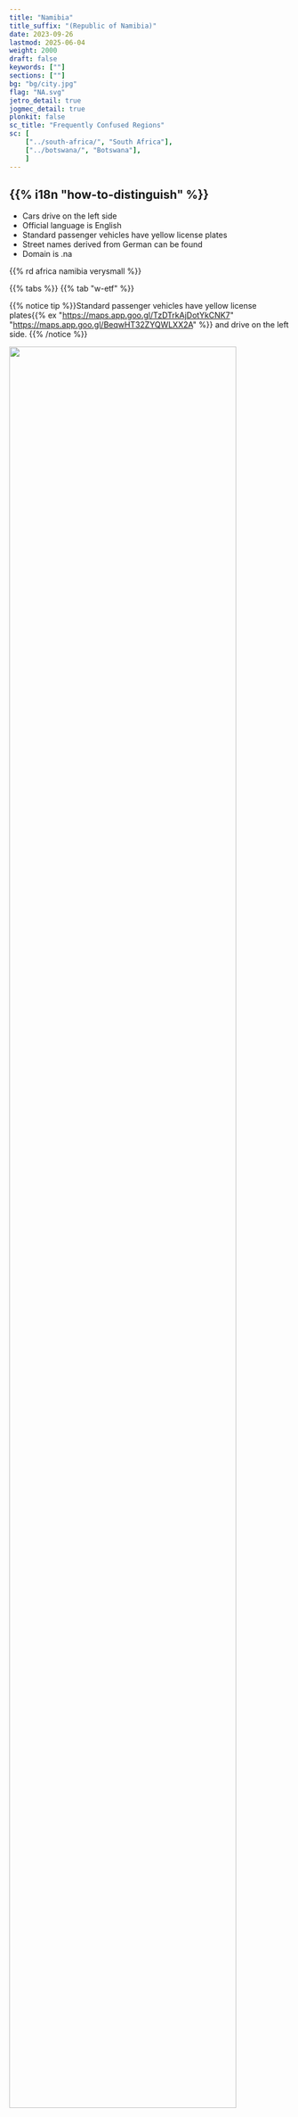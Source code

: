 ```yaml
---
title: "Namibia"
title_suffix: "(Republic of Namibia)"
date: 2023-09-26
lastmod: 2025-06-04
weight: 2000
draft: false
keywords: [""]
sections: [""]
bg: "bg/city.jpg"
flag: "NA.svg"
jetro_detail: true
jogmec_detail: true
plonkit: false
sc_title: "Frequently Confused Regions"
sc: [
    ["../south-africa/", "South Africa"],
    ["../botswana/", "Botswana"],
    ]
---
```


<div class="main-desciption country-description">
    <h2 class="section-title">{{% i18n "how-to-distinguish" %}}</h2>
    <ul class="rule-list">
        <li>Cars drive on the <span class="quiz">left</span> side</li>
        <li>Official language is English</li>
        <li>Standard passenger vehicles have <span class="quiz">yellow</span> license plates</li>
        <li>Street names derived from German can be found</li>
        <li>Domain is <span class="quiz">.na</span></li>
    </ul>
    {{% rd africa namibia verysmall %}}
</div>

{{% tabs %}}
{{% tab "w-etf" %}}

{{% notice tip %}}Standard passenger vehicles have <span class="quiz">yellow</span> license plates{{% ex "https://maps.app.goo.gl/TzDTrkAjDotYkCNK7" "https://maps.app.goo.gl/BeqwHT32ZYQWLXX2A" %}} and drive on the left side.
{{% /notice %}}
<div class="googlemap-if no-margin">
<img src="./elephants_at_etosha_national_2.jpg" width="90%">
</div>

{{% lb 50 %}}
![](./640px-Namibia_plate.jpg)

By <a href="//commons.wikimedia.org/wiki/User:Dickelbers" title="User:Dickelbers">Dickelbers</a> - <span class="int-own-work" lang="en">Own work</span>, <a href="https://creativecommons.org/licenses/by-sa/4.0" title="Creative Commons Attribution-Share Alike 4.0">CC BY-SA 4.0</a>, <a href="https://commons.wikimedia.org/w/index.php?curid=45401926">Link</a>
{{% /lb %}}

{{% notice tip %}}The flat Namib Desert spreads along the coast{{% ex "https://maps.app.goo.gl/UFpuSnnSREAr5YXL8" %}}. It is classified as a west coast desert, similar to the {{% goto "../../cs_america/chile/" "Atacama Desert in Chile" %}}{{% ref "https://ja.wikipedia.org/wiki/%E8%A5%BF%E5%B2%B8%E7%A0%82%E6%BC%A0" "west coast deserts" %}}.
{{% /notice %}}
<div class="googlemap-if no-margin">
<img src="./road_ahead_desert_never.jpg" width="95%">
</div>

{{% notice tip %}}After colonization by {{% goto "../../europe/germany/" "Germany" %}}, Namibia was under the mandate of the Union of South Africa. As a result, street names with German sounds can be seen{{% ex "https://maps.app.goo.gl/svF4zwa6Dt2kwZcB8" %}}.
{{% /notice %}}
<div class="googlemap-if no-margin">
<p><a href="https://commons.wikimedia.org/wiki/File:Windhuk_Bahnhofstra%C3%9Fe.jpg#/media/File:Windhuk_Bahnhofstra%C3%9Fe.jpg"><img src="https://upload.wikimedia.org/wikipedia/commons/3/3c/Windhuk_Bahnhofstra%C3%9Fe.jpg" alt="Windhuk Bahnhofstraße.jpg" height="448" width="640"></a></p><p>By <a href="//commons.wikimedia.org/wiki/User:Zairon" title="User:Zairon">Zairon</a> - <span class="int-own-work" lang="en">Own work</span>, <a href="https://creativecommons.org/licenses/by-sa/4.0" title="Creative Commons Attribution-Share Alike 4.0">CC BY-SA 4.0</a>, <a href="https://commons.wikimedia.org/w/index.php?curid=71217869">Link</a></p>
</div>

{{% notice tip %}}
Despite the low population, Namibia is rich in mineral resources like diamonds and uranium. As a result, urban areas tend to be relatively safe and well-developed in terms of housing and infrastructure{{% ex "https://maps.app.goo.gl/tasd2CRDKQ6BD5zA8" %}}.
In places like Swakopmund, European-style architecture influenced by {{% goto "../../europe/germany/" "Germany" %}} still remains{{% ex "https://maps.app.goo.gl/Dumckq4A4RwEDYUq9" %}}{{% ref "https://ja.wikipedia.org/wiki/%E3%82%B9%E3%83%AF%E3%82%B3%E3%83%97%E3%83%A0%E3%83%B3%E3%83%88" "Swakopmund" %}}.
{{% /notice %}}
<div class="googlemap-if no-margin">
<img src="swakopmund1.jpg">
</div>

{{% /tab %}}
{{% /tabs %}}

<div class="main-desciption area-description">
    <h2 class="section-title">{{% i18n "narrow-down-the-area" %}}</h2>
    <h4 class="section-title">Scenery</h4>
    <ul class="rule-list">
        <li>Elevation varies by region, with mountainous areas beyond the coastal lowlands
            <ul>
                <li>The coastal Namib Desert is extremely flat{{% ex "https://maps.app.goo.gl/3wNp5ZycbqoAYjsB6" "https://maps.app.goo.gl/TyAex5xmWBB6fGzg9" "https://maps.app.goo.gl/vCRnybQwV77FmtaQ8" %}} </li>
            </ul>
        </li>
        <li>The amount of vegetation varies by region{{% ref "https://www.uni-koeln.de/sfb389/e/e1/download/atlas_namibia/e1_download_living_resources_e.htm" "Atlas of Namibia Project" %}}
            <ul>
                <li><span style="color:#147F09">■</span> Areas where over 80% is covered{{% ex "https://maps.app.goo.gl/BrxGWEKMT5SNoV6MA" "https://maps.app.goo.gl/HGhoQsDR2MrYa3xD7" %}}</li>
                <li><span style="color:#E8C15B">■</span> Areas where trees grow but not fully covered by grass{{% ex "https://maps.app.goo.gl/BrxGWEKMT5SNoV6MA" "https://maps.app.goo.gl/HGhoQsDR2MrYa3xD7" %}}</li>
                <li><span style="color:#6A8418">■</span> Nama Karoo areas, characterized by shrubs and small grass, with no large trees{{% ex "https://maps.app.goo.gl/BrxGWEKMT5SNoV6MA" "https://maps.app.goo.gl/HGhoQsDR2MrYa3xD7" %}}</li>
                <li><span style="color:#917716">■</span> Namib Desert</li>
                <li><span style="color:#DAD6CC">■</span> River areas with white, alluvial soil</li>
            </ul>
        </li>
        <li>Railroads are used to transport containers from the most important port, Walvis Bay, and Lüderitz, which was the only major port until the end of apartheid
            <ul>
                <li>Walvis Bay{{% ex "https://maps.app.goo.gl/z21NtccVNu2cYMAB6" %}} (tracks raise the ground slightly)</li>
                <li>Lüderitz{{% ex "https://maps.app.goo.gl/YbtgXiN1RwrARDoB6" "https://maps.app.goo.gl/TdSb5JHUqDUWA7qK6" %}}</li>
            </ul>
        </li>
    </ul>
</div>

{{% tabs %}}
{{% tab "Elevation" %}}
<div class="googlemap-if unclickable no-margin">
<img src="./960px-Namibia_Topography.png" width="70%" />
</div>

{{% notice tip %}}
Beyond the coastal lowland area that makes up the Namib Desert lies the Great Escarpment, a mountainous zone where elevation increases by about 1000 meters. In central Namibia and elevated areas, rugged rocky hills can be seen.
{{% /notice %}}

{{% /tab %}}
{{% tab "Vegetation" %}}

{{% notice tip %}}
Green areas are over 80% covered, while light green areas show more exposed ground.
{{% /notice %}}

<div class="googlemap-if unclickable no-margin">
<img src="./glasscover.png" width="70%" />
</div>

{{% /tab %}}
{{% tab "Railways" %}}

{{% notice tip %}}
Railroads center around Walvis Bay, the most important port (tracks shown in black-and-white lines on the island map). Until the end of apartheid and the incorporation of Walvis Bay, Lüderitz was the only port along Namibia’s coast capable of handling large ships. Thinking of this alongside history can make it easier to remember.
{{% /notice %}}

<div class="googlemap-if unclickable no-margin">
<p style="width:100%"><a href="https://commons.wikimedia.org/wiki/File:Namibia_rail_network_map_de.svg#/media/File:Namibia_rail_network_map_de.svg"><img src="https://upload.wikimedia.org/wikipedia/commons/8/88/Namibia_rail_network_map_de.svg" alt="Namibia rail network map de.svg" width="60%"></a></p><p>By <a href="//commons.wikimedia.org/wiki/User:Htonl" title="User:Htonl">Htonl</a> - <span class="int-own-work" lang="en">Own work</span> / <a href="https://en.wikipedia.org/wiki/en:OpenStreetMap" class="extiw" title="w:en:OpenStreetMap">OpenStreetMap</a> geodata., <a href="https://creativecommons.org/licenses/by-sa/2.0" title="Creative Commons Attribution-Share Alike 2.0">CC BY-SA 2.0</a>, <a href="https://commons.wikimedia.org/w/index.php?curid=20231852">Link</a></p>
</div>

{{% /tab %}}
{{% /tabs %}}

<div class="main-desciption area-description">
    <h4 class="section-title">Vegetation</h4>
    <ul class="rule-list">
        <li>Pterocarpus angolensis (commonly known as wild teak) grows naturally along the northeastern Caprivi Strip</li>
        <li>Colophospermum mopane is only found in northwestern Namibia{{% ex "https://maps.app.goo.gl/RXZAuphynLFVYrsP9" %}}</li>
        <li>The so-called "exploding palm" is distributed near northern Angola and along the northwestern coast{{% ex "https://maps.app.goo.gl/g9BpJEytnusX7Nws8" %}}</li>
        <li>Aloe dichotoma grows only in {{% goto "../south-africa/" "South Africa" %}} and southwestern Namibia</li>
    </ul>
</div>

{{% tabs %}}
{{% tab "Pterocarpus angolensis" %}}
{{% notice tip %}}
Wild teak is frequently recorded along the northeastern Caprivi Strip{{% ref "https://www.inaturalist.org/observations?subview=map&taxon_id=340243" "pterocarpus angolensis - iNaturalist" %}}. You can observe its round, brown pod-like fruit{{% ex "https://maps.app.goo.gl/vEj3dixAU24EGBL97" "https://maps.app.goo.gl/M1jJozJ3jbBXdjSb6" %}}.
{{% /notice %}}

<div class="googlemap-if unclickable no-margin">
<iframe src="https://www.google.com/maps/embed?pb=!4v1749047427382!6m8!1m7!1sg9MuciuFgXQ55f4YluD14g!2m2!1d-18.05073644654441!2d20.93175947601597!3f192.49570894906978!4f12.245689334005007!5f1.7262685934902433" width="600" height="450" style="border:0;" allowfullscreen="" loading="lazy" referrerpolicy="no-referrer-when-downgrade"></iframe>
</div>

{{% /tab %}}
{{% tab "Colophospermum mopane" %}}
{{% notice tip %}}
It appears bushy and spread out from low branches{{% ex "https://maps.app.goo.gl/rTLBHMZ72bBJ6jtQA" "https://maps.app.goo.gl/uaXteXJv338qhz6V8" %}}.
{{% /notice %}}

<div class="googlemap-if unclickable no-margin">
<p><a href="https://commons.wikimedia.org/wiki/File:Colophospermum_mopane_arbre_MHNT.jpg#/media/File:Colophospermum_mopane_arbre_MHNT.jpg"><img src="https://upload.wikimedia.org/wikipedia/commons/f/f3/Colophospermum_mopane_arbre_MHNT.jpg" alt="Colophospermum mopane in Namibia" height="480" width="640"></a></p>
<p>By <a href="//commons.wikimedia.org/wiki/User:Erc%C3%A9" title="User:Ercé">Roger Culos</a> - <span class="int-own-work" lang="en">Own work</span>, <a href="https://creativecommons.org/licenses/by-sa/3.0" title="Creative Commons Attribution-Share Alike 3.0">CC BY-SA 3.0</a>, <a href="https://commons.wikimedia.org/w/index.php?curid=34066751">Link</a></p>
</div>

{{% /tab %}}
{{% tab "Hyphaene petersiana" %}}
{{% notice tip %}}
The so-called "exploding palm" is distributed near northern Angola and along the northwestern coast{{% ex "https://maps.app.goo.gl/g9BpJEytnusX7Nws8" %}}.
{{% /notice %}}

<div class="googlemap-if unclickable no-margin">
<img src="bakuhatsu.jpg" width="300px">
</div>

{{% /tab %}}
{{% tab "Aloe dichotoma" %}}
{{% notice tip %}}
Although its silhouette is distinctive, it may not be often seen due to the lack of roads along the border where it grows{{% ex "https://maps.app.goo.gl/4K658G6hPQfKiiJo8" %}}.
{{% /notice %}}

<div class="googlemap-if unclickable no-margin">
<img src="rock_formations_rocks_dichotoma.jpg" width="80%">
</div>

{{% notice tip %}}
The distribution area is shown in the light blue dot region in the image below (CC0 image){{% ref "https://www.inaturalist.org/observations/242135414" "Aloidendron dichotomum - iNaturalist" %}}.
{{% /notice %}}

<div class="googlemap-if unclickable no-margin">
<img src="the_tree_aloes_southern.jpg" width="60%">
</div>

{{% /tab %}}
{{% /tabs %}}

<div class="main-desciption area-description">
    <h2 class="section-title">{{% i18n "narrow-down-the-city" %}}</h2>
    <ul class="rule-list">
        <li>At Walvis Bay, the largest port in the Republic of Namibia, you can see freight trains and container terminals</li>
        <li>There are regions where you can see Brandberg Mountain, Namibia’s highest peak</li>
    </ul>
</div>

{{% tabs %}}
{{% tab "Walvis Bay" %}}

{{% notice tip %}}
Walvis Bay is the largest port in Namibia{{% ex "https://maps.app.goo.gl/GcmWUW4TpAZVC4Tt6" %}}. It was incorporated into Namibia in August 1993, coinciding with the end of apartheid. It serves as a hub for import and export of goods to {{% goto "../botswana/" "Botswana" %}}, Zambia, and other regions, which is why railroads extend from this town. You can often spot container terminals{{% ex "https://maps.app.goo.gl/mEkwvUgq4LJtyqMz6" %}} and logistics companies{{% ex "https://maps.app.goo.gl/muNbSowLwg73VmUj8" "https://maps.app.goo.gl/9aDDUT9gY8Kq1xZcA" %}}.
{{% /notice %}}

<div class="googlemap-if unclickable no-margin">
<a data-flickr-embed="true" href="https://www.flickr.com/photos/string_bass_dave/54459068109/in/photolist-2n3bKG9-SKJuBP-smEc4A-soNCTE-soNw8A-2oPSfRy-D6JPJb-2d7z5Ge-29rUr1o-xXGhzV-dGhfW3-2iF8wCC-s5BDsR-2n3dpMG-2n39ABW-2krWt1m-s7nkUm-s7kpP9-soNazG-MKwiyV-V7m9pi-s7kTSq-rs8NcH-s7wcig-soM5Ff-2nxXuYt-DtoCbe-QBpdwq-E5RtDx-rs9t2X-s7k9Ns-FYYqQk-smFciS-soLARs-2oPar4e-3HSNzN-smG2kd-2qYmXCa-5JkDpj-2m6GmBk-F9sDj7-F4YKZ2-CVGCMi-2ifvwBx-soWVZv-fTDG86-s5CsSF-2i1y8YN-Db8yGD-soVqtV" title="Walvis Bay Harbor"><img src="https://live.staticflickr.com/65535/54459068109_62e365dd29_c.jpg" width="800" height="447" alt="Walvis Bay Harbor"/></a><script async src="//embedr.flickr.com/assets/client-code.js" charset="utf-8"></script>
</div>

{{% /tab %}}
{{% tab "Brandberg" %}}

{{% notice tip %}}
Located in northern Namibia, the vast flat-topped Brandberg Mountain is a prominent feature{{% ex "https://maps.app.goo.gl/jfWCVCCYZTbECnQ79" "https://maps.app.goo.gl/VuWPNFnpncTx3VAx7" %}}.
{{% /notice %}}

<div class="googlemap-if unclickable no-margin">
<img src="./Brandberg_Namibia_10km_distance.jpg" width="90%" />
</div>

{{% /tab %}}
{{% /tabs %}}
